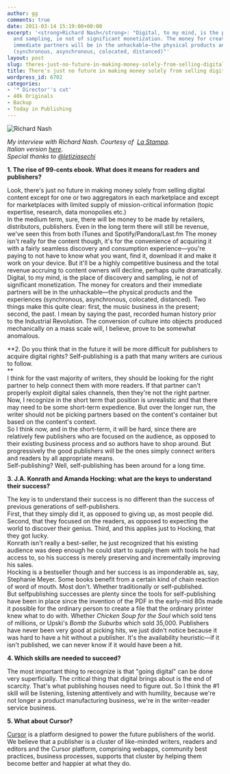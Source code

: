 ```yaml
---
author: gg
comments: true
date: 2011-03-14 15:19:00+00:00
excerpt: '<strong>Richard Nash</strong>: "Digital, to my mind, is the place of discovery
  and sampling, ie not of significant monetization. The money for creators and their
  immediate partners will be in the unhackable—the physical products and the experiences
  (synchronous, asynchronous, colocated, distanced)"'
layout: post
slug: theres-just-no-future-in-making-money-solely-from-selling-digital-content
title: There's just no future in making money solely from selling digital content
wordpress_id: 6702
categories:
- '* Director''s cut'
- 40k Originals
- Backup
- Today in Publishing
---
```


![Richard Nash](http://www.40kbooks.com/wp-content/uploads/richard-nash.jpg)

_My interview with Richard Nash. Courtesy of  [La Stampa](http://www.lastampa.it/).   
Italian version [here](http://www.lastampa.it/_web/cmstp/tmplrubriche/tecnologia/grubrica.asp?ID_blog=30&ID_articolo=8770&ID_sezione=38&sezione=).  
Special thanks to [@letiziasechi](http://www.twitter.com/letiziasechi)_

**1. The rise of 99-cents ebook. What does it means for readers and publishers?**

Look, there's just no future in making money solely from selling digital content except for one or two aggregators in each marketplace and except for marketplaces with limited supply of mission-critical information (topic expertise, research, data monopolies etc.)  
In the medium term, sure, there will be money to be made by retailers, distributors, publishers. Even in the long term there will still be revenue, we've seen this from both iTunes and Spotify/Pandora/Last.fm The money isn't really for the content though, it's for the convenience of acquiring it with a fairly seamless discovery and consumption experience—you're paying to not have to know what you want, find it, download it and make it work on your device. But it'll be a highly competitive business and the total revenue accruing to content owners will decline, perhaps quite dramatically.  
Digital, to my mind, is the place of discovery and sampling, ie not of significant monetization. The money for creators and their immediate partners will be in the unhackable—the physical products and the experiences (synchronous, asynchronous, colocated, distanced). Two things make this quite clear: first, the music business in the present; second, the past. I mean by saying the past, recorded human history prior to the Industrial Revolution. The conversion of culture into objects produced mechanically on a mass scale will, I believe, prove to be somewhat anomalous.

**2. Do you think that in the future it will be more difficult for publishers to acquire digital rights? Self-publishing is a path that many writers are curious to follow.  
**  
I think for the vast majority of writers, they should be looking for the right partner to help connect them with more readers. If that partner can't properly exploit digital sales channels, then they're not the right partner.  
Now, I recognize in the short term that position is unrealistic and that there may need to be some short-term expedience. But over the longer run, the writer should not be picking partners based on the content's container but based on the content's context.  
So I think now, and in the short-term, it will be hard, since there are relatively few publishers who are focused on the audience, as opposed to their existing business process and so authors have to shop around. But progressively the good publishers will be the ones simply connect writers and readers by all appropriate means.  
Self-publishing? Well, self-publishing has been around for a long time.

**3. J.A. Konrath and Amanda Hocking: what are the keys to understand their success?**

The key is to understand their success is no different than the success of previous generations of self-publishers.  
First, that they simply did it, as opposed to giving up, as most people did. Second, that they focused on the readers, as opposed to expecting the world to discover their genius. Third, and this applies just to Hocking, that they got lucky.  
Konrath isn't really a best-seller, he just recognized that his existing audience was deep enough he could start to supply them with tools he had access to, so his success is merely preserving and incrementally improving his sales.  
Hocking is a bestseller though and her success is as imponderable as, say, Stephanie Meyer. Some books benefit from a certain kind of chain reaction of word of mouth. Most don't. Whether traditionally or self-published.  
But selfpublishing successes are plenty since the tools for self-publishing have been in place since the invention of the PDF in the early-mid 80s made it possible for the ordinary person to create a file that the ordinary printer knew what to do with. Whether _Chicken Soup for the Soul_ which sold tens of millions, or Upski's _Bomb the Suburbs_ which sold 35,000. Publishers have never been very good at picking hits, we just didn't notice because it was hard to have a hit without a publisher. It's the availability heuristic—if it isn't published, we can never know if it would have been a hit.

**4. Which skills are needed to succeed?**

The most important thing to recognize is that "going digital" can be done very superficially. The critical thing that digital brings about is the end of scarcity. That's what publishing houses need to figure out. So I think the #1 skill will be listening, listening attentively and with humility, because we're not longer a product manufacturing business, we're in the writer-reader service business.

**5. What about Cursor?**

[Cursor](http://www.thinkcursor.com/) is a platform designed to power the future publishers of the world. We believe that a publisher is a cluster of like-minded writers, readers and editors and the Cursor platform, comprising webapps, community best practices, business processes, supports that cluster by helping them become better and happier at what they do.
